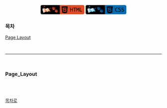 <p align="center">
    <a href="https://github.com/seol-yu/TIL/tree/master/HTML_CSS/HTML_CSS">
    <img src="https://github.com/seol-yu/TIL/blob/master/images/html-badge-logo.png?raw=true" height=30 /></a>
    <a href="https://github.com/seol-yu/TIL/tree/master/HTML_CSS/HTML_CSS">
    <img src="https://github.com/seol-yu/TIL/blob/master/images/css-badge-logo.png?raw=true" height=30 /></a>
</p>

### 목차

[Page Layout](#Page_Layout)

<br />

---

<br />

### Page_Layout

<br />


<br />

[목차로](#목차)

<br />
